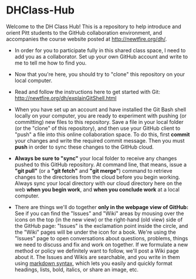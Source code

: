 DHClass-Hub
===========

Welcome to the DH Class Hub! This is a repository to help introduce and orient Pitt students to the GitHub collaboration environment, and accompanies the course website posted at <a href="http://newtfire.org/dh/">http://newtfire.org/dh/</a>.

* In order for you to participate fully in this shared class space, I need to add you as a collaborator. Set up your own GitHub account and write to me to tell me how to find you. 

* Now that you're here, you should try to "clone" this repository on your local computer. 
* Read and follow the instructions here to get started with Git: <a href="http://newtfire.org/dh/explainGitShell.html">http://newtfire.org/dh/explainGitShell.html</a>

* When you have set up an account and have installed the Git Bash shell locally on your computer, you are ready to experiment with pushing (or committing) new files to this repository. Save a file in your local folder (or the "clone" of this repository), and then use your GitHub client to "push" a file into this online collaboration space. To do this, first <strong>commit</strong> your changes and write the required commit message. Then you must <strong>push</strong> in order to sync these changes to the GitHub cloud. 

* **Always be sure to "sync"** your local folder to receive any changes pushed to this GitHub repository. At command line, that means, issue a **"git pull"** (or a **"git fetch"** and **"git merge"**) command to retrieve changes to the directories from the cloud before you begin working. Always sync your local directory with our cloud directory here on the web **when you begin work**, and **when you conclude work** at a local computer.

* There are things we'll do together **only in the webpage view of GitHub:** See if you can find the "Issues" and "Wiki" areas by mousing over the icons on the top (in the new view) or the right-hand (old view) side of the GitHub page: "Issues" is the exclamation point inside the circle, and the "Wiki" pages will be under the icon for a book. We're using the "Issues" page to open conversations about questions, problems, things we need to discuss and fix and work on together. If we formulate a new method or policy we definitely want to follow, we'll post a Wiki page about it. The Issues and Wikis are searchable, and you write in them using [markdown syntax](https://guides.github.com/features/mastering-markdown/), which lets you easily and quickly format headings, lists, bold, italics, or share an image, etc. 

